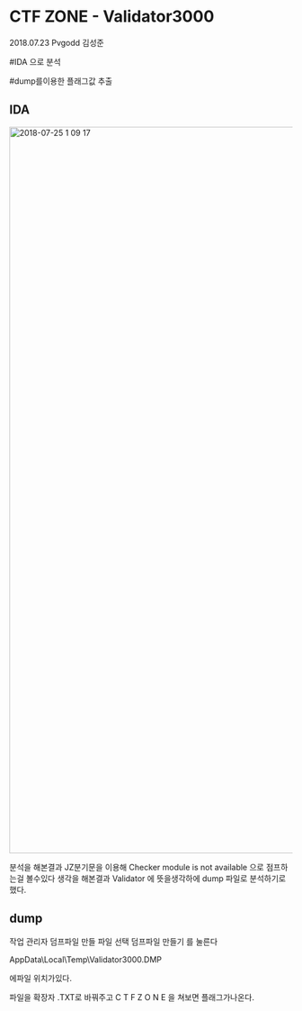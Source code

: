 # CTF ZONE - Validator3000

2018.07.23 Pvgodd 김성준

#IDA 으로 분석

#dump를이용한 플래그값 추출

## IDA 

<img width="1290" alt="2018-07-25 1 09 17" src="https://user-images.githubusercontent.com/40850499/43152449-83193650-8fa9-11e8-9ce6-d2840ef32a45.png">

분석을 해본결과 JZ분기문을 이용해 Checker module is not available 으로 점프하는걸 볼수있다 생각을 해본결과 Validator 에 뜻을생각하에 dump 파일로 분석하기로했다.



## dump 

작업 관리자 덤프파일 만들 파일 선택 덤프파일 만들기 를 눌른다

AppData\Local\Temp\Validator3000.DMP

에파일 위치가있다.

파일을 확장자 .TXT로 바꿔주고 C T F Z O N E 을 쳐보면 플래그가나온다.














